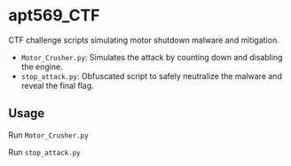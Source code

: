 # apt569_CTF
CTF challenge scripts simulating motor shutdown malware and mitigation.

- `Motor_Crusher.py`: Simulates the attack by counting down and disabling the engine.
- `stop_attack.py`: Obfuscated script to safely neutralize the malware and reveal the final flag.

## Usage

Run `Motor_Crusher.py`

Run `stop_attack.py`

